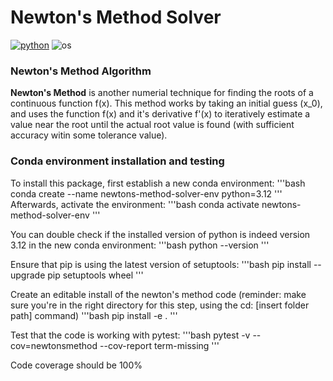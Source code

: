 # Newton's Method Solver

[![python](https://img.shields.io/badge/python-3.12-blue.svg)](https://www.python.org/)
![os](https://img.shields.io/badge/os-ubuntu%20|%20macos%20|%20windows-blue.svg)




### Newton's Method Algorithm

**Newton's Method** is another numerial technique for finding the roots of a continuous function f(x). This method works by taking an initial guess (x_0), and uses the function f(x) and it's derivative f'(x) to iteratively estimate a value near the root until the actual root value is found (with sufficient accuracy witin some tolerance value).




### Conda environment installation and testing

To install this package, first establish a new conda environment:
'''bash
conda create --name newtons-method-solver-env python=3.12
'''
Afterwards, activate the environment:
'''bash
conda activate newtons-method-solver-env
'''

You can double check if the installed version of python is indeed version 3.12 in the new conda environment:
'''bash
python --version
'''

Ensure that pip is using the latest version of setuptools:
'''bash
pip install --upgrade pip setuptools wheel
'''

Create an editable install of the newton's method code (reminder: make sure you're in the right directory for this step, using the cd: [insert folder path] command)
'''bash
pip install -e .
'''

Test that the code is working with pytest:
'''bash
pytest -v --cov=newtonsmethod --cov-report term-missing
'''

Code coverage should be 100%

